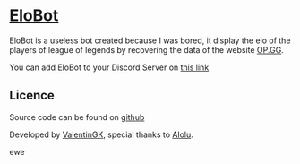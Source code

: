# [EloBot](https://github.com/ValentinGK/EloBot)

EloBot is a useless bot created because I was bored, it display the elo of the players of league of legends by recovering the data of the website [OP.GG](http://euw.op.gg/).

You can add EloBot to your Discord Server on  [this link](https://discordapp.com/api/oauth2/authorize?client_id=405529878138585088&permissions=0&scope=bot)
## Licence

Source code can be found on [github](https://github.com/ValentinGK/EloBot)

Developed by [ValentinGK](https://twitter.com/winterzu_), special thanks to [Alolu](https://twitter.com/_aaaaaaaaaaaaao).

ewe
